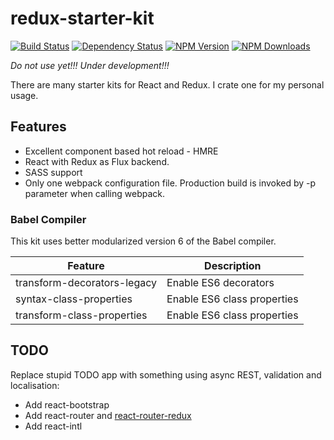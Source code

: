 # redux-starter-kit

[![Build Status](https://secure.travis-ci.org/vysokyj/redux-starter-kit.svg?branch=master)](http://travis-ci.org/vysokyj/rredux-starter-kit)
[![Dependency Status](https://david-dm.org/vysokyj/redux-starter-kit.svg)](https://david-dm.org/vysokyj/redux-starter-kit)
[![NPM Version](https://img.shields.io/npm/v/redux-starter-kit.svg)](https://npmjs.org/package/redux-starter-kit)
[![NPM Downloads](https://img.shields.io/npm/dm/redux-starter-kit.svg)](https://npmjs.org/package/redux-starter-kit)

*Do not use yet!!! Under development!!!*

There are many starter kits for React and Redux.
I crate one for my personal usage.

## Features

* Excellent component based hot reload - HMRE
* React with Redux as Flux backend.
* SASS support
* Only one webpack configuration file. Production build is invoked by -p parameter when calling webpack.

### Babel Compiler

This kit uses better modularized version 6 of the Babel compiler.

| Feature                     | Description                                                                            |
| ----------------------------| -------------------------------------------------------------------------------------- |
| transform-decorators-legacy | Enable ES6 decorators                                                                  |
| syntax-class-properties     | Enable ES6 class properties                                                            |
| transform-class-properties  | Enable ES6 class properties                                                            |


## TODO

Replace stupid TODO app with something using async REST, validation and localisation:

* Add react-bootstrap
* Add react-router and [react-router-redux](https://github.com/rackt/react-router-redux)
* Add react-intl
